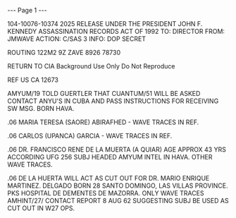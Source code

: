 --- Page 1 ---

104-10076-10374
2025 RELEASE UNDER THE PRESIDENT JOHN F. KENNEDY ASSASSINATION RECORDS ACT OF 1992
TO: DIRECTOR
FROM: JMWAVE
ACTION: C/SAS 3
INFO: DOP
SECRET

ROUTING
122M2 9Z
ZAVE 8926
78730

RETURN TO CIA
Background Use Only
Do Not Reproduce

REF US CA 12673

AMYUM/19 TOLD GUERTLER THAT CUANTUM/51 WILL BE ASKED CONTACT ANYU'S IN CUBA AND PASS INSTRUCTIONS FOR RECEIVING SW MSG. BORN HAVA.

.06
MARIA TERESA (SAORE) ABIRAFHED - WAVE TRACES IN REF.

.06
CARLOS (UPANCA) GARCIA - WAVE TRACES IN REF.

.06
DR. FRANCISCO RENE DE LA MUERTA (A QUIAR) AGE APPROX 43 YRS
ACCORDING UFG 256 SUBJ HEADED AMYUM INTEL IN HAVA.
OTHER WAVE TRACES.

.06
DE LA HUERTA WILL ACT AS CUT OUT FOR DR. MARIO ENRIQUE MARTINEZ. DELGADO BORN 28 SANTO DOMINGO, LAS VILLAS PROVINCE.
PKS HOSPITAL DE DEMENTES DE MAZORRA. ONLY WAVE TRACES AMHINT/27/
CONTACT REPORT 8 AUG 62 SUGGESTING SUBJ BE USED AS CUT OUT IN W27 OPS.
